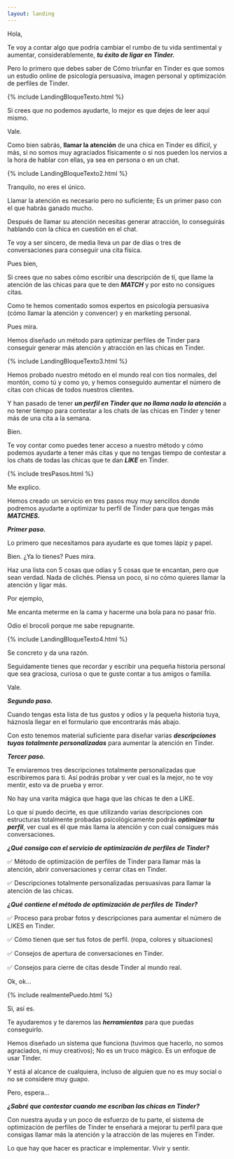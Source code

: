 ```yaml
---
layout: landing
---
```


Hola,

Te voy a contar algo que podría cambiar el rumbo de tu vida sentimental y aumentar, considerablemente, **_tu éxito de ligar en Tinder._**

Pero lo primero que debes saber de Cómo triunfar en Tinder es que somos un estudio online de psicología persuasiva, imagen personal y optimización de perfiles de Tinder.

{% include LandingBloqueTexto.html %}

Si crees que no podemos ayudarte, lo mejor es que dejes de leer aquí mismo.

Vale.

Como bien sabrás, **llamar la atención** de una chica en Tinder es difícil, y más, si no somos muy agraciados físicamente o si nos pueden los nervios a la hora de hablar con ellas, ya sea en persona o en un chat.

{% include LandingBloqueTexto2.html %}

Tranquilo, no eres el único.

Llamar la atención es necesario pero no suficiente; Es un primer paso con el que habrás ganado mucho.

Después de llamar su atención necesitas generar atracción, lo conseguirás hablando con la chica en cuestión en el chat.

Te voy a ser sincero, de media lleva un par de días o tres de conversaciones para conseguir una cita física.

Pues bien,

Si crees que no sabes cómo escribir una descripción de tí, que llame la atención de las chicas para que te den **_MATCH_** y por esto no consigues citas.

Como te hemos comentado somos expertos en psicología persuasiva (cómo llamar la atención y convencer) y en marketing personal.

Pues mira.

Hemos diseñado un método para optimizar perfiles de Tinder para conseguir generar más atención y atracción en las chicas en Tinder.

{% include LandingBloqueTexto3.html %}

Hemos probado nuestro método en el mundo real con tios normales, del montón, como tú y como yo, y hemos conseguido aumentar el número de citas con chicas de todos nuestros clientes.

Y han pasado de tener **_un perfil en Tinder que no llama nada la atención_** a no tener tiempo para contestar a los chats de las chicas en Tinder y tener más de una cita a la semana.

Bien.

Te voy contar como puedes tener acceso a nuestro método y cómo podemos ayudarte a tener más citas y que no tengas tiempo de contestar a los chats de todas las chicas que te dan **_LIKE_** en Tinder.

{% include tresPasos.html %}

Me explico.

Hemos creado un servicio en tres pasos muy muy sencillos donde podremos ayudarte a optimizar tu perfil de Tinder para que tengas más **_MATCHES._**

**_Primer paso._**

Lo primero que necesitamos para ayudarte es que tomes lápiz y papel.

Bien. ¿Ya lo tienes? Pues mira.

Haz una lista con 5 cosas que odias y 5 cosas que te encantan, pero que sean verdad. Nada de clichés. Piensa un poco, si no cómo quieres llamar la atención y ligar más.

Por ejemplo,

Me encanta meterme en la cama y hacerme una bola para no pasar frío.

Odio el brocoli porque me sabe repugnante.

{% include LandingBloqueTexto4.html %}

Se concreto y da una razón.

Seguidamente tienes que recordar y escribir una pequeña historia personal que sea graciosa, curiosa o que te guste contar a tus amigos o familia.

Vale.

**_Segundo paso._**

Cuando tengas esta lista de tus gustos y odios y la pequeña historia tuya, háznosla llegar en el formulario que encontrarás más abajo.

Con esto tenemos material suficiente para diseñar varias **_descripciones tuyas totalmente personalizadas_** para aumentar la atención en Tinder.

**_Tercer paso._**

Te enviaremos tres descripciones totalmente personalizadas que escribiremos para ti. Así podrás probar y ver cual es la mejor, no te voy mentir, esto va de prueba y error.

No hay una varita mágica que haga que las chicas te den a LIKE.

Lo que sí puedo decirte, es que utilizando varias descripciones con estructuras totalmente probadas psicológicamente podrás **_optimizar tu perfil_**, ver cual es él que más llama la atención y con cual consigues más conversaciones.

**_¿Qué consigo con el servicio de optimización de perfiles de Tinder?_**

✅ Método de optimización de perfiles de Tinder para llamar más la atención, abrir conversaciones y cerrar citas en Tinder.

✅ Descripciones totalmente personalizadas persuasivas para llamar la atención de las chicas.

**_¿Qué contiene el método de optimización de perfiles de Tinder?_**

✅ Proceso para probar fotos y descripciones para aumentar el número de LIKES en Tinder.

✅ Cómo tienen que ser tus fotos de perfil. (ropa, colores y situaciones)

✅ Consejos de apertura de conversaciones en Tinder.

✅ Consejos para cierre de citas desde Tinder al mundo real.

Ok, ok...

{% include realmentePuedo.html %}

Si, así es.

Te ayudaremos y te daremos las **_herramientas_** para que puedas conseguirlo.

Hemos diseñado un sistema que funciona (tuvimos que hacerlo, no somos agraciados, ni muy creativos); No es un truco mágico. Es un enfoque de usar Tinder.

Y está al alcance de cualquiera, incluso de alguien que no es muy social o no se considere muy guapo.

Pero, espera…

**_¿Sabré que contestar cuando me escriban las chicas en Tinder?_**

Con nuestra ayuda y un poco de esfuerzo de tu parte, el sistema de optimización de perfiles de Tinder te enseñará a mejorar tu perfil para que consigas llamar más la atención y la atracción de las mujeres en Tinder.

Lo que hay que hacer es practicar e implementar. Vivir y sentir.
